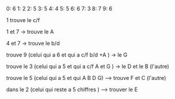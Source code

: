 0: 6
1: 2
2: 5
3: 5
4: 4
5: 5
6: 6
7: 3
8: 7
9: 6

1 trouve le c/f

1 et 7 -> trouve le A

4 et 7 -> trouve le b/d

trouve 9 (celui qui a 6 et qui a c/f b/d +A ) -> le G

trouve le 3 (celui qui a 5 et qui a c/f A et G ) -> le D et le B (l'autre)

trouve le 5 (celui qui a 5 et qui A B D G) --> trouve F et C (l'autre)

dans le 2 (celui qui reste a 5 chiffres ) --> trouver le E
